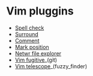# Vim pluggins

- [Spell check](check)
- [Surround](surround)
- [Comment](comment)
- [Mark position](mark_position)
- [Netwr file explorer](netwr_file_explorer)
- [Vim fugitive](vim_fugitive)_(git)
- [Vim telescope](vim_telescope)_(fuzzy_finder)
